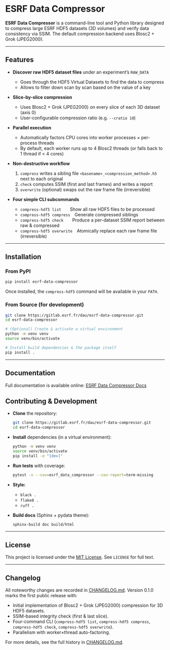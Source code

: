 # ESRF Data Compressor

**ESRF Data Compressor** is a command-line tool and Python library designed to compress large ESRF HDF5 datasets (3D volumes) and verify data consistency via SSIM. The default compression backend uses Blosc2 + Grok (JPEG2000).

---

## Features

* **Discover raw HDF5 dataset files** under an experiment’s `RAW_DATA`

  * Goes through the HDF5 Virtual Datasets to find the data to compress
  * Allows to filter down scan by scan based on the value of a key

* **Slice-by-slice compression**

  * Uses Blosc2 + Grok (JPEG2000) on every slice of each 3D dataset (axis 0)
  * User-configurable compression ratio (e.g. `--cratio 10`)

* **Parallel execution**

  * Automatically factors CPU cores into worker processes × per-process threads
  * By default, each worker runs up to 4 Blosc2 threads (or falls back to 1 thread if < 4 cores)

* **Non-destructive workflow**

  1. `compress` writes a sibling file `<basename>_<compression_method>.h5` next to each original
  2. `check` computes SSIM (first and last frames) and writes a report
  3. `overwrite` (optional) swaps out the raw frame file (irreversible)

* **Four simple CLI subcommands**

  * `compress-hdf5 list`  Show all raw HDF5 files to be processed
  * `compress-hdf5 compress` Generate compressed siblings
  * `compress-hdf5 check`  Produce a per-dataset SSIM report between raw & compressed
  * `compress-hdf5 overwrite` Atomically replace each raw frame file (irreversible)

---

## Installation

### From PyPI

```bash
pip install esrf-data-compressor
```

Once installed, the `compress-hdf5` command will be available in your `PATH`.

### From Source (for development)

```bash
git clone https://gitlab.esrf.fr/dau/esrf-data-compressor.git
cd esrf-data-compressor

# (Optional) Create & activate a virtual environment
python -m venv venv
source venv/bin/activate

# Install build dependencies & the package itself
pip install .
```

---

## Documentation

Full documentation is available online:
[ESRF Data Compressor Docs](https://esrf-data-compressor.readthedocs.io/en/latest/index.html)

## Contributing & Development

* **Clone** the repository:

  ```bash
  git clone https://gitlab.esrf.fr/dau/esrf-data-compressor.git
  cd esrf-data-compressor
  ```

* **Install** dependencies (in a virtual environment):

  ```bash
  python -m venv venv
  source venv/bin/activate
  pip install -e "[dev]"
  ```

* **Run tests** with coverage:

  ```bash
  pytest -v --cov=esrf_data_compressor --cov-report=term-missing
  ```

* **Style:**

  * `black .`
  * `flake8 .`
  * `ruff .`

* **Build docs** (Sphinx + pydata theme):

  ```bash
  sphinx-build doc build/html
  ```

---

## License

This project is licensed under the [MIT License](LICENSE). See `LICENSE` for full text.

---

## Changelog

All noteworthy changes are recorded in [CHANGELOG.md](CHANGELOG.md). Version 0.1.0 marks the first public release with:

* Initial implementation of Blosc2 + Grok (JPEG2000) compression for 3D HDF5 datasets.
* SSIM-based integrity check (first & last slice).
* Four-command CLI (`compress-hdf5 list`, `compress-hdf5 compress`, `compress-hdf5 check`, `compress-hdf5 overwrite`).
* Parallelism with worker×thread auto-factoring.

For more details, see the full history in [CHANGELOG.md](CHANGELOG.md).